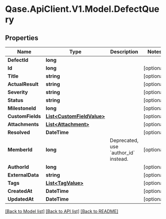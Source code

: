 # Qase.ApiClient.V1.Model.DefectQuery

## Properties

Name | Type | Description | Notes
------------ | ------------- | ------------- | -------------
**DefectId** | **long** |  | 
**Id** | **long** |  | [optional] 
**Title** | **string** |  | [optional] 
**ActualResult** | **string** |  | [optional] 
**Severity** | **string** |  | [optional] 
**Status** | **string** |  | [optional] 
**MilestoneId** | **long** |  | [optional] 
**CustomFields** | [**List&lt;CustomFieldValue&gt;**](CustomFieldValue.md) |  | [optional] 
**Attachments** | [**List&lt;Attachment&gt;**](Attachment.md) |  | [optional] 
**Resolved** | **DateTime** |  | [optional] 
**MemberId** | **long** | Deprecated, use &#x60;author_id&#x60; instead. | [optional] 
**AuthorId** | **long** |  | [optional] 
**ExternalData** | **string** |  | [optional] 
**Tags** | [**List&lt;TagValue&gt;**](TagValue.md) |  | [optional] 
**CreatedAt** | **DateTime** |  | [optional] 
**UpdatedAt** | **DateTime** |  | [optional] 

[[Back to Model list]](../../README.md#documentation-for-models) [[Back to API list]](../../README.md#documentation-for-api-endpoints) [[Back to README]](../../README.md)

